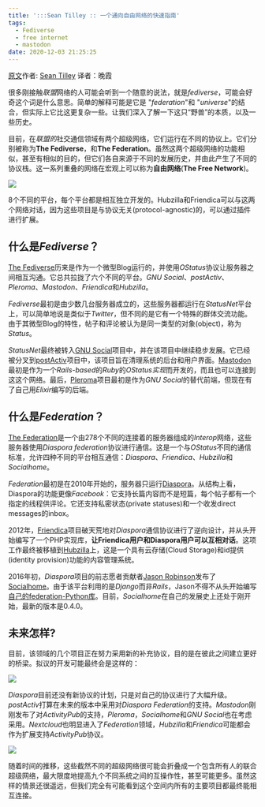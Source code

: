 ```yaml
---
title: ':::Sean Tilley :: 一个通向自由网络的快速指南'
tags:
  - Fediverse
  - free internet
  - mastodon
date: 2020-12-03 21:25:25
---
```


[原文](https://medium.com/we-distribute/a-quick-guide-to-the-free-network-c069309f334)作者: [Sean Tilley](https://medium.com/@deadsuperhero?source=post*page-----c069309f334--------------------------------) 译者：晚霞

很多刚接触*联盟*网络的人可能会听到一个随意的说法，就是*fediverse*，可能会好奇这个词是什么意思。简单的解释可能是它是 "*federation*"和 "*universe*"的结合，但实际上它比这更复杂一些。让我们深入了解一下这只“野兽”的本质，以及一些历史。

目前，在*联盟的*社交通信领域有两个超级网络，它们运行在不同的协议上。它们分别被称为**The Fediverse**，和**The Federation**。虽然这两个超级网络的功能相似，甚至有相似的目的，但它们各自来源于不同的发展历史，并由此产生了不同的协议栈。这一系列重叠的网络在宏观上可以称为**自由网络**(**The Free Network**)。

![](https://freeformsuite.files.wordpress.com/2020/12/1ucqhwil3f0av0awmafmdrw.png?w=589)

8个不同的平台，每个平台都是相互独立开发的。Hubzilla和Friendica可以与这两个网络对话，因为这些项目是与协议无关(protocol-agnostic)的，可以通过插件进行扩展。

## 什么是*Fediverse*？

[The Fediverse](https://fediverse.kranglabs.com/)历来是作为一个微型Blog运行的，并使用*OStatus*协议让服务器之间相互沟通。它总共拉拢了六个不同的平台。*GNU Social*、*postActiv*、*Pleroma*、*Mastodon*、*Friendica*和*Hubzilla*。

*Fediverse*最初是由少数几台服务器成立的，这些服务器都运行在*StatusNet*平台上，可以简单地说是类似于*Twitter*，但不同的是它有一个特殊的群体交流功能。由于其微型Blog的特性，帖子和评论被认为是同一类型的对象(object)，称为*Status*。

*StatusNet*最终被转入[GNU Social](https://gnu.io/social/)项目中，并在该项目中继续稳步发展。它已经被分叉到[postActiv](https://www.postactiv.com/)项目中，该项目旨在清理系统的后台和用户界面。[Mastodon](https://joinmastodon.org/)最初是作为一个*Rails-based*的*Ruby*的*OStatus实现*而开发的，而且也可以连接到这这个网络。最后，[Pleroma](https://gitgud.io/lambadalambda/pleroma)项目最初是作为*GNU Social*的替代前端，但现在有了自己用*Elixir*编写的后端。

## 什么是*Federation*？

[The Federation](https://the-federation.info/)是一个由278个不同的连接着的服务器组成的*Interop*网络，这些服务器使用*Diaspora federation*协议进行通信。这是一个与*OStatus*不同的通信标准，允许四种不同的平台相互通信：*Diaspora*、*Friendica*、*Hubzilla*和*Socialhome*。

*Federation*最初是在2010年开始的，服务器只运行[Diaspora](https://diaspora.software/)。从结构上看，Diaspora的功能更像*Facebook*：它支持长篇内容而不是短篇，每个帖子都有一个指定的线程供评论。它还支持私密状态(private statuses)和一个收发direct messages的inbox。

2012年，[Friendica](http://friendi.ca/)项目破天荒地对*Diaspora*通信协议进行了逆向设计，并从头开始编写了一个PHP实现库，**让Friendica用户和Diaspora用户可以互相对话**。这项工作最终被移植到[Hubzilla](https://project.hubzilla.org/page/hubzilla/hubzilla-project)上，这是一个具有云存储(Cloud Storage)和id提供(identity provision)功能的内容管理系统。

2016年初，*Diaspora*项目的前志愿者贡献者[Jason Robinson](https://jasonrobinson.me/)发布了[Socialhome](https://socialhome.network/)。由于该平台利用的是*Django*而非*Rails*，Jason不得不从头开始编写[自己的federation-Python库](https://github.com/jaywink/federation)。目前，*Socialhome*在自己的发展史上还处于刚开始，最新的版本是0.4.0。

## 未来怎样?

目前，该领域的几个项目正在努力采用新的补充协议，目的是在彼此之间建立更好的桥梁。拟议的开发可能最终会是这样的：

![](https://freeformsuite.files.wordpress.com/2020/12/13pek-fwq7bnovcnxfvdnuq.png?w=603)

*Diaspora*目前还没有新协议的计划，只是对自己的协议进行了大幅升级。*postActiv*打算在未来的版本中采用对*Diaspora Federation*的支持。*Mastodon*刚刚发布了对*ActivityPub*的支持，*Pleroma*，*Socialhome*和*GNU Social*也在考虑采用。*Nextcloud*也明显进入了*Federation*领域，*Hubzilla*和*Friendica*可能都会作为扩展支持*ActivityPub*协议。

![](https://freeformsuite.files.wordpress.com/2020/12/1rea3ego1v1vc90e1t82uga.png?w=380)

随着时间的推移，这些截然不同的超级网络很可能会折叠成一个包含所有人的联合超级网络，最大限度地提高九个不同系统之间的互操作性，甚至可能更多。虽然这样的情景还很遥远，但我们完全有可能看到这个空间内所有的主要项目都最终能相互连接。